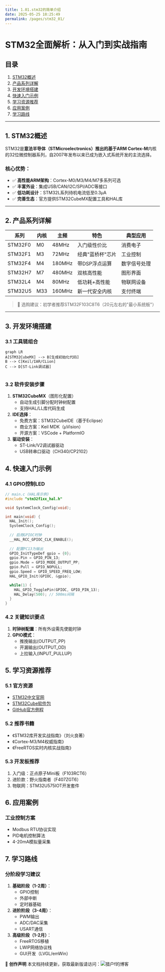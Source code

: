 ```yaml
---
title: 1.01.stm32的简单介绍
date: 2025-05-25 18:25:49
permalink: /pages/stm32_01/
---
```


# STM32全面解析：从入门到实战指南

## 目录
1. [STM32概述](#1-stm32概述)
2. [产品系列详解](#2-产品系列详解) 
3. [开发环境搭建](#3-开发环境搭建)
4. [快速入门示例](#4-快速入门示例)
5. [学习资源推荐](#5-学习资源推荐)
6. [应用案例](#6-应用案例)
7. [学习路线](#7-学习路线)

---

## 1. STM32概述

STM32是**意法半导体（STMicroelectronics）**推出的基于**ARM Cortex-M**内核的32位微控制器系列，自2007年发布以来已成为嵌入式系统开发的主流选择。

### 核心优势：
- ✅ **高性能ARM架构**：Cortex-M0/M3/M4/M7多系列可选
- ✅ **丰富外设**：集成USB/CAN/I2C/SPI/ADC等接口
- ✅ **低功耗设计**：STM32L系列待机电流低至0.3μA
- ✅ **完善生态**：官方提供STM32CubeMX配置工具和HAL库

---

## 2. 产品系列详解

| 系列 | 内核 | 主频 | 特色 | 典型应用 |
|------|------|------|------|----------|
| STM32F0 | M0 | 48MHz | 入门级性价比 | 消费电子 |
| STM32F1 | M3 | 72MHz | 经典"蓝桥杯"芯片 | 工业控制 |
| STM32F4 | M4 | 180MHz | 带DSP浮点运算 | 数字信号处理 |
| STM32H7 | M7 | 480MHz | 双核高性能 | 图形界面 |
| STM32L4 | M4 | 80MHz | 低功耗+高性能 | 物联网设备 |
| STM32U5 | M33 | 160MHz | 新一代安全内核 | 支付终端 |

> 📌 选购建议：初学者推荐STM32F103C8T6（20元左右的"最小系统板"）

---

## 3. 开发环境搭建

### 3.1 工具链组合
```mermaid
graph LR
A[STM32CubeMX] --> B[生成初始化代码]
B --> C[Keil/IAR/CLion]
C --> D[ST-Link调试器]


```

### 3.2 软件安装步骤

1. **STM32CubeMX**（图形化配置）
   - 自动生成引脚分配时钟树配置
   - 支持HAL/LL库代码生成
2. **IDE选择**：
   - 免费方案：STM32CubeIDE（基于Eclipse）
   - 商业方案：Keil MDK（μVision）
   - 开源方案：VSCode + PlatformIO
3. **驱动安装**：
   - ST-Link/V2调试器驱动
   - USB转串口驱动（CH340/CP2102）

## 4. 快速入门示例

### 4.1 GPIO控制LED

```c
// main.c (HAL库示例)
#include "stm32f1xx_hal.h"

void SystemClock_Config(void);

int main(void) {
  HAL_Init();
  SystemClock_Config();
  
  // 启用GPIOC时钟
  __HAL_RCC_GPIOC_CLK_ENABLE();
  
  // 配置PC13为输出
  GPIO_InitTypeDef gpio = {0};
  gpio.Pin = GPIO_PIN_13;
  gpio.Mode = GPIO_MODE_OUTPUT_PP;
  gpio.Pull = GPIO_NOPULL;
  gpio.Speed = GPIO_SPEED_FREQ_LOW;
  HAL_GPIO_Init(GPIOC, &gpio);

  while(1) {
    HAL_GPIO_TogglePin(GPIOC, GPIO_PIN_13);
    HAL_Delay(500); // 500ms间隔
  }
}
```

### 4.2 关键知识要点

1. **时钟树配置**：所有外设需先使能时钟
2. **GPIO模式**：
   - 推挽输出(OUTPUT_PP)
   - 开漏输出(OUTPUT_OD)
   - 上拉输入(INPUT_PULLUP)

## 5. 学习资源推荐

### 5.1 官方资源

- [STM32中文官网](https://www.stmcu.com.cn/)
- [STM32Cube软件包](https://www.st.com/en/embedded-software/stm32cube-mcu-mpu-packages.html)
- [GitHub官方例程](https://github.com/STMicroelectronics)

### 5.2 推荐书籍

- 《STM32库开发实战指南》（刘火良著）
- 《Cortex-M3/M4权威指南》
- 《FreeRTOS实时内核实战指南》

### 5.3 开发板推荐

1. 入门级：正点原子Mini板（F103RCT6）
2. 进阶款：野火指南者（F407ZGT6）
3. 物联网：STM32U575IOT开发套件



## 6. 应用案例

### 工业控制方案

- Modbus RTU协议实现
- PID电机控制算法
- 4-20mA模拟量采集

## 7. 学习路线

### 分阶段学习建议

1. **基础阶段（1-2周）**：
   - GPIO控制
   - 外部中断
   - 定时器基础
2. **进阶阶段（3-4周）**：
   - PWM输出
   - ADC/DAC采集
   - USART通信
3. **高级阶段（1-2月）**：
   - FreeRTOS移植
   - LWIP网络协议栈
   - GUI开发（LVGL/emWin）



📌 **创作声明**
本文档持续更新，获取最新版请访问：![猎户f的博客](https://liehuf.github.io/liehuf-notes)
